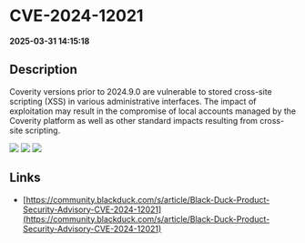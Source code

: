 # CVE-2024-12021

**2025-03-31 14:15:18**

## Description
Coverity versions prior to 2024.9.0 are vulnerable to stored cross-site scripting (XSS) in various administrative interfaces. The impact of exploitation may result in the compromise of local accounts managed by the Coverity platform as well as other standard impacts resulting from cross-site scripting.

![](https://img.shields.io/static/v1?label=Score&message=8.5&color=red)
![](https://img.shields.io/static/v1?label=Severity&message=HIGH&color=red)
![](https://img.shields.io/static/v1?label=CWE&message=XSS&color=green)

## Links
- [https://community.blackduck.com/s/article/Black-Duck-Product-Security-Advisory-CVE-2024-12021](https://community.blackduck.com/s/article/Black-Duck-Product-Security-Advisory-CVE-2024-12021)
